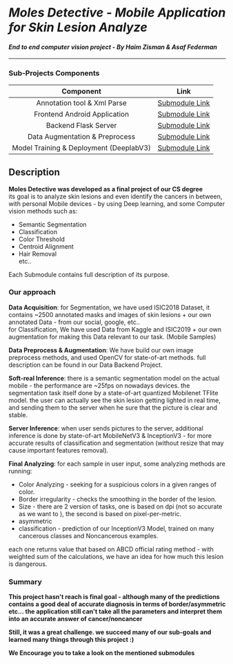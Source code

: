 # ***Moles Detective - Mobile Application for Skin Lesion Analyze***
#### ***End to end computer vision project - By Haim Zisman & Asaf Federman***
***

### **Sub-Projects Components**
| Component | Link 
| :---: | :---: | 
| Annotation tool & Xml Parse | [Submodule Link](https://github.com/Haimzis/LabelMeMaskParser/tree/18b38a83dd2a8ae94e536e2cd7c3c780ae1911b1) |
| Frontend Android Application | [Submodule Link](https://github.com/Asaf-Federman/Moles_Detective_AndroidApp/tree/f357b83a7fae3707a9c1c298de0b47730621f01e) | |
| Backend Flask Server | [Submodule Link](https://github.com/Haimzis/Moles_Detective_Server_Backend/tree/b6767f8516781b513f58cab8d8f30fb346c00933) | |
| Data Augmentation & Preprocess | [Submodule Link](https://github.com/Haimzis/Moles_Detective_Data_Backend/tree/b6d9a407dcacc964f7f4c308c2f1567f4c242cb5) | |
| Model Training & Deployment (DeeplabV3)  | [Submodule Link](https://github.com/Haimzis/Moles_Detective_Deeplab_MobileNetV3/tree/b7a8f80832ce24d2c80baa1b7a08bc4b5c69af5c) | |

## Description
**Moles Detective was developed as a final project of our CS degree**  
its goal is to analyze skin lesions and even identify the cancers in between,  
with personal Mobile devices - by using Deep learning, and some Computer vision methods such as:
* Semantic Segmentation
* Classification
* Color Threshold
* Centroid Alignment
* Hair Removal   
  etc..
  
Each Submodule contains full description of its purpose. 
  
### Our approach
**Data Acquisition**: for Segmentation, we have used ISIC2018 Dataset, it contains ~2500 annotated masks and images of skin lesions + our own annotated Data - from our social, google, etc..   
for Classification, We have used Data from Kaggle and ISIC2019 + our own augmentation for making this Data relevant to our task. (Mobile Samples)

**Data Preprocess & Augmentation**: We have build our own image preprocess methods, and used OpenCV for state-of-art methods.
full description can be found in our Data Backend Project.

**Soft-real Inference**: there is a semantic segmentation model on the actual mobile - the performance are ~25fps on nowadays devices.
the segmentation task itself done by a state-of-art quantized Mobilenet TFlite model.
the user can actually see the skin lesion getting lighted in real time, and sending them to the server when he sure that the picture is clear and stable.

**Server Inference**: when user sends pictures to the server, additional inference is done by state-of-art MobileNetV3 & InceptionV3 - for more accurate results of classification and segmentation (without resize that may cause important features removal).

**Final Analyzing**: for each sample in user input, some analyzing methods are running:
* Color Analyzing - seeking for a suspicious colors in a given ranges of color.
* Border irregularity - checks the smoothing in the border of the lesion.
* Size - there are 2 version of tasks, one is based on dpi (not so accurate as we want to ), the second is based on pixel-per-metric. 
* asymmetric
* classification - prediction of our InceptionV3 Model, trained on many cancerous classes and Noncancerous examples.

each one returns value that based on ABCD official rating method - with weighted sum of the calculations, we have an idea for how much this lesion is dangerous.

### Summary
**This project hasn't reach is final goal - although many of the predictions contains a good deal of accurate diagnosis in terms of border/asymmetric etc… the application still can't take all the parameters and interpret them into an accurate answer of cancer/noncancer**

**Still, it was a great challenge. we succeed many of our sub-goals and learned many things through this project :)**

**We Encourage you to take a look on the mentioned submodules**